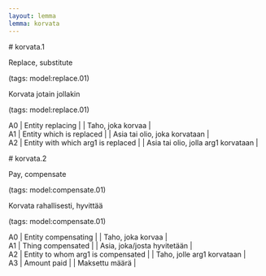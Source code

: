 ```yaml
---
layout: lemma
lemma: korvata
---
```


<div class="sense">
# <span class="sensename">korvata.1</span>

<span class="description">Replace, substitute</span>

(tags: model:replace.01)

<span class="description">Korvata jotain jollakin</span>

(tags: model:replace.01)

A0 | Entity replacing |   | Taho, joka korvaa |  
A1 | Entity which is replaced |   | Asia tai olio, joka korvataan |  
A2 | Entity with which arg1 is replaced |   | Asia tai olio, jolla arg1 korvataan |  

</div>

<div class="sense">
# <span class="sensename">korvata.2</span>

<span class="description">Pay, compensate</span>

(tags: model:compensate.01)

<span class="description">Korvata rahallisesti, hyvittää</span>

(tags: model:compensate.01)

A0 | Entity compensating |   | Taho, joka korvaa |  
A1 | Thing compensated |   | Asia, joka/josta hyvitetään |  
A2 | Entity to whom arg1 is compensated |   | Taho, jolle arg1 korvataan |  
A3 | Amount paid |   | Maksettu määrä |  

</div>

